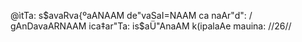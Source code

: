 @ìtTa: s$avaRva{ºaANAAM de"vaSaI=NAAM ca naAr"d": /
gAnDavaARNAAM ica‡ar"Ta: is$aÜ"AnaAM k(ipalaAe mauina: //26//